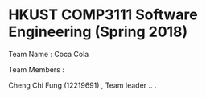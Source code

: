 # HKUST COMP3111 Software Engineering (Spring 2018)

Team Name : Coca Cola

Team Members : 

   Cheng Chi Fung (12219691) , Team leader
   ..
   .
   



